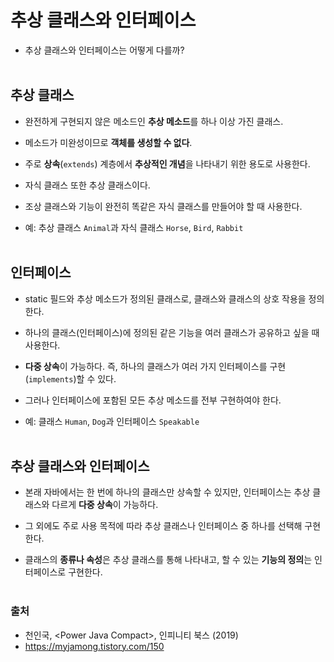 # 추상 클래스와 인터페이스
- 추상 클래스와 인터페이스는 어떻게 다를까?
<br></br>

## 추상 클래스
- 완전하게 구현되지 않은 메소드인 **추상 메소드**를 하나 이상 가진 클래스.

- 메소드가 미완성이므로 **객체를 생성할 수 없다**.

- 주로 **상속**(`extends`) 계층에서 **추상적인 개념**을 나타내기 위한 용도로 사용한다.

- 자식 클래스 또한 추상 클래스이다.

- 조상 클래스와 기능이 완전히 똑같은 자식 클래스를 만들어야 할 때 사용한다.

- 예: 추상 클래스 `Animal`과 자식 클래스 `Horse`, `Bird`, `Rabbit`
<br></br>

## 인터페이스
- static 필드와 추상 메소드가 정의된 클래스로, 클래스와 클래스의 상호 작용을 정의한다.

- 하나의 클래스(인터페이스)에 정의된 같은 기능을 여러 클래스가 공유하고 싶을 때 사용한다. 

- **다중 상속**이 가능하다. 즉, 하나의 클래스가 여러 가지 인터페이스를 구현(`implements`)할 수 있다.

- 그러나 인터페이스에 포함된 모든 추상 메소드를 전부 구현하여야 한다.

- 예: 클래스 `Human`, `Dog`과 인터페이스 `Speakable` 
<br></br>

## 추상 클래스와 인터페이스
- 본래 자바에서는 한 번에 하나의 클래스만 상속할 수 있지만, 인터페이스는 추상 클래스와 다르게 **다중 상속**이 가능하다.

- 그 외에도 주로 사용 목적에 따라 추상 클래스나 인터페이스 중 하나를 선택해 구현한다.

- 클래스의 **종류나 속성**은 추상 클래스를 통해 나타내고, 할 수 있는 **기능의 정의**는 인터페이스로 구현한다.
<br></br>

### 출처
- 천인국, \<Power Java Compact\>, 인피니티 북스 (2019)
- https://myjamong.tistory.com/150